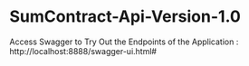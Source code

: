 # SumContract-Api-Version-1.0

Access Swagger to Try Out the Endpoints of the Application : http://localhost:8888/swagger-ui.html#
